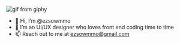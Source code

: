 ![gif from giphy](https://media.giphy.com/media/8YTKIi3WJjvux2GS32/giphy.gif)

- 👋 Hi, I’m @ezsowmmo
- 👀 I’m an UI/UX designer who loves front end coding time to time
- 📫 Reach out to me at ezsowmmo@gmail.com


<!---
ezsowmmo/ezsowmmo is a ✨ special ✨ repository because its `README.md` (this file) appears on your GitHub profile.
You can click the Preview link to take a look at your changes.
--->
